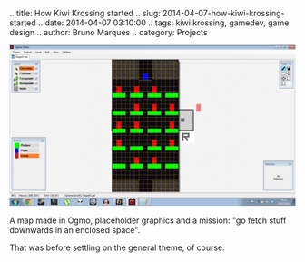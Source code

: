 .. title: How Kiwi Krossing started
.. slug: 2014-04-07-how-kiwi-krossing-started
.. date: 2014-04-07 03:10:00
.. tags: kiwi krossing, gamedev, game design
.. author: Bruno Marques
.. category: Projects

![The map in the Ogmo editor](/images/kiwi-krossing-1.png)

A map made in Ogmo, placeholder graphics and a mission: "go fetch stuff downwards in an enclosed space".

That was before settling on the general theme, of course.
